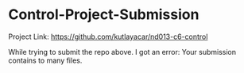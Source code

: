 # Control-Project-Submission

Project Link: https://github.com/kutlayacar/nd013-c6-control

While trying to submit the repo above. I got an error: Your submission contains to many files.
